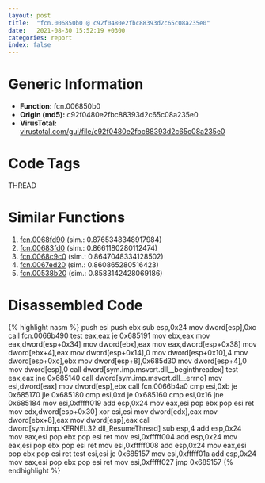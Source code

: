```yaml
---
layout: post
title:  "fcn.006850b0 @ c92f0480e2fbc88393d2c65c08a235e0"
date:   2021-08-30 15:52:19 +0300
categories: report
index: false
---
```


# Generic Information
- **Function:** fcn.006850b0
- **Origin (md5):** c92f0480e2fbc88393d2c65c08a235e0
- **VirusTotal:** [virustotal.com/gui/file/c92f0480e2fbc88393d2c65c08a235e0][virustotal_ref]

# Code Tags
<span class="tag" id="THREAD">THREAD</span>


# Similar Functions

1. [fcn.0068fd90][similar_1_ref] (sim.: 0.8765348348917984)
2. [fcn.00683fd0][similar_2_ref] (sim.: 0.8661180280112474)
3. [fcn.0068c9c0][similar_3_ref] (sim.: 0.8647048334128502)
4. [fcn.0067ed20][similar_4_ref] (sim.: 0.860865280516423)
5. [fcn.00538b20][similar_5_ref] (sim.: 0.8583142428069186)


# Disassembled Code

{% highlight nasm %}
push esi
push ebx
sub esp,0x24
mov dword[esp],0xc
call fcn.0066b490
test eax,eax
je 0x685191
mov ebx,eax
mov eax,dword[esp+0x34]
mov dword[ebx],eax
mov eax,dword[esp+0x38]
mov dword[ebx+4],eax
mov dword[esp+0x14],0
mov dword[esp+0x10],4
mov dword[esp+0xc],ebx
mov dword[esp+8],0x685d30
mov dword[esp+4],0
mov dword[esp],0
call dword[sym.imp.msvcrt.dll__beginthreadex]
test eax,eax
jne 0x685140
call dword[sym.imp.msvcrt.dll__errno]
mov esi,dword[eax]
mov dword[esp],ebx
call fcn.0066b4a0
cmp esi,0xb
je 0x685170
jle 0x685180
cmp esi,0xd
je 0x685160
cmp esi,0x16
jne 0x685184
mov esi,0xfffff019
add esp,0x24
mov eax,esi
pop ebx
pop esi
ret
mov edx,dword[esp+0x30]
xor esi,esi
mov dword[edx],eax
mov dword[ebx+8],eax
mov dword[esp],eax
call dword[sym.imp.KERNEL32.dll_ResumeThread]
sub esp,4
add esp,0x24
mov eax,esi
pop ebx
pop esi
ret
mov esi,0xfffff004
add esp,0x24
mov eax,esi
pop ebx
pop esi
ret
mov esi,0xfffff008
add esp,0x24
mov eax,esi
pop ebx
pop esi
ret
test esi,esi
je 0x685157
mov esi,0xfffff01a
add esp,0x24
mov eax,esi
pop ebx
pop esi
ret
mov esi,0xfffff027
jmp 0x685157
{% endhighlight %}


[similar_1_ref]: /report/fcn.0068fd90@c92f0480e2fbc88393d2c65c08a235e0
[similar_2_ref]: /report/fcn.00683fd0@c92f0480e2fbc88393d2c65c08a235e0
[similar_3_ref]: /report/fcn.0068c9c0@c92f0480e2fbc88393d2c65c08a235e0
[similar_4_ref]: /report/fcn.0067ed20@c92f0480e2fbc88393d2c65c08a235e0
[similar_5_ref]: /report/fcn.00538b20@c92f0480e2fbc88393d2c65c08a235e0
[virustotal_ref]: https://www.virustotal.com/gui/file/c92f0480e2fbc88393d2c65c08a235e0